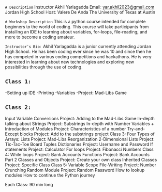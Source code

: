 `# Description`
Instructor Akhil Yarlagadda
Email: yar.akhil2023@gmail.com
Jordan High School
Host: Valere De Anda 
The University of Texas at Austin 

`# Workshop Description`
This is a python course intended for complete beginners to the world of coding. This course will take participants from installing an IDE to learning about variables, for-loops, file-reading, and more to become a coding amateur.

`Instructor’s Bio:`
Akhil Yarlagadda is a junior currently attending Jordan High School. He has been coding ever since he was 10 and since then he has competed in various coding competitions and hackathons. He is very interested in learning about new technologies and exploring new possibilities through the use of coding.

## `Class 1:`

-Setting up IDE
-Printing
-Variables
-Project: Mad-Libs Game

## `Class 2:`
Input
Variable Conversions
Project: Adding to the Mad-Libs Game
In-depth talking about Strings
Project: Substrings
In-depth with Number Variables + Introduction of Modules
Project: Characteristics of a number
Try-and-Except blocks
Project: Add to the substrings project
Class 3:
Four Types of Arrays:
Lists
Project: Mad-Libs Reorganization
2-Dimensional Lists
Project: Tic-Tac-Toe Board
Tuples
Dictionaries
Project: Username and Password
If statements
Project: Calculator
For loops
Project: Fibonacci Numbers
Class 4:
While loops
Project: Bank Accounts
Functions
Project: Bank Accounts Part 2
Classes and Objects
Project: Create your own class
Inherited Classes
Project: Specific Class
Class 5:
Variable Scope
File-Writing
Project: Number Crunching
Random Module
Project: Random Password
How to lookup modules
How to continue the Python journey

Each Class: 90 min long
